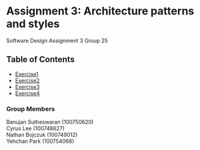 # Assignment 3: Architecture patterns and styles
Software Design Assignment 3 Group 25
## Table of Contents

* [Exercise1](https://github.com/YehchanPark/sofeDesignAssignment3/tree/main/Exercise1)
* [Exercise2](https://github.com/YehchanPark/sofeDesignAssignment3/tree/main/Exercise2)
* [Exercise3](https://github.com/YehchanPark/sofeDesignAssignment3/tree/main/code/Exercise3)
* [Exercise4](https://github.com/YehchanPark/sofeDesignAssignment3/blob/main/Exercise%204.pdf)

### Group Members
Banujan Sutheswaran (100750620)\
Cyrus Lee (100748627)\
Nathan Bojczuk (100749012)\
Yehchan Park (100754068)
